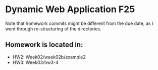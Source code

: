 # Dynamic Web Application F25
Note that homework commits might be different from the due date, as I went through re-structuring of the directories.

## Homework is located in:
- HW2: Week02/week02b/example2 
- HW3: Week03/hw3-4
